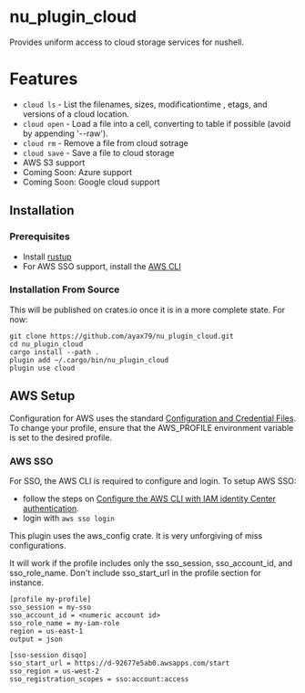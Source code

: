 # nu_plugin_cloud

Provides uniform access to cloud storage services for nushell.

# Features
- `cloud ls` - List the filenames, sizes, modificationtime , etags, and versions of a cloud location.
- `cloud open` - Load a file into a cell, converting to table if possible (avoid by appending '--raw').
- `cloud rm` - Remove a file from cloud sotrage
- `cloud save` - Save a file to cloud storage
- AWS S3 support
- Coming Soon: Azure support
- Coming Soon: Google cloud support

## Installation

### Prerequisites
- Install [rustup](https://rustup.rs/)
- For AWS SSO support, install the [AWS CLI](https://aws.amazon.com/cli/)

### Installation From Source
This will be published on crates.io once it is in a more complete state. For now:
```nushell
git clone https://github.com/ayax79/nu_plugin_cloud.git
cd nu_plugin_cloud
cargo install --path .
plugin add ~/.cargo/bin/nu_plugin_cloud
plugin use cloud
```

## AWS Setup

Configuration for AWS uses the standard [Configuration and Credential Files](https://docs.aws.amazon.com/cli/v1/userguide/cli-configure-files.html). To change your profile, ensure that the AWS_PROFILE environment variable is set to the desired profile.

### AWS SSO

For SSO, the AWS CLI is required to configure and login. To setup AWS SSO:
- follow the steps on [Configure the AWS CLI with IAM identity Center authentication](https://docs.aws.amazon.com/cli/latest/userguide/cli-configure-sso.html).
- login with `aws sso login`

This plugin uses the aws_config crate. It is very unforgiving of miss configurations.

It will work if the profile includes only the sso_session, sso_account_id, and sso_role_name. Don't include sso_start_url in the profile section for instance.

```
[profile my-profile]
sso_session = my-sso
sso_account_id = <numeric account id>
sso_role_name = my-iam-role
region = us-east-1
output = json

[sso-session disqo]
sso_start_url = https://d-92677e5ab0.awsapps.com/start
sso_region = us-west-2
sso_registration_scopes = sso:account:access
```
